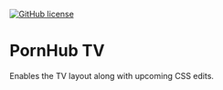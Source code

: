[![GitHub license](https://img.shields.io/github/license/itsmidnightyo/pornhub-tv.svg)](https://github.com/itsmidnightyo/pornhub-tv/blob/master/LICENSE)

PornHub TV
======
Enables the TV layout along with upcoming CSS edits.
